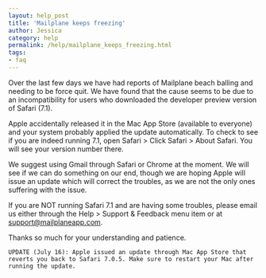 ```yaml
---
layout: help_post
title: 'Mailplane keeps freezing'
author: Jessica
category: help
permalink: /help/mailplane_keeps_freezing.html
tags:
- faq
---
```


Over the last few days we have had reports of Mailplane beach balling and needing to be force quit. We have found that the cause seems to be due to an incompatibility for users who downloaded the developer preview version of Safari (7.1).

Apple accidentally released it in the Mac App Store (available to everyone) and your system probably applied the update automatically. To check to see if you are indeed running 7.1, open Safari > Click Safari > About Safari. You will see your version number there.

We suggest using Gmail through Safari or Chrome at the moment. We will see if we can do something on our end, though we are hoping Apple will issue an update which will correct the troubles, as we are not the only ones suffering with the issue.

If you are NOT running Safari 7.1 and are having some troubles, please email us either through the Help > Support & Feedback menu item or at [support@mailplaneapp.com](mailto:support@mailplaneapp.com).

Thanks so much for your understanding and patience.

`UPDATE (July 16): Apple issued an update through Mac App Store that reverts you back to Safari 7.0.5. Make sure to restart your Mac after running the update.`
